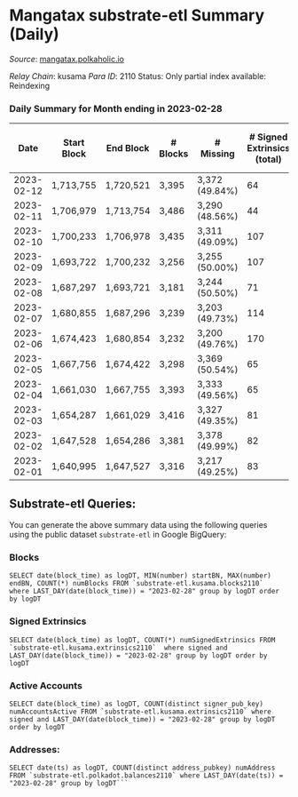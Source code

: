 # Mangatax substrate-etl Summary (Daily)

_Source_: [mangatax.polkaholic.io](https://mangatax.polkaholic.io)

*Relay Chain*: kusama
*Para ID*: 2110
Status: Only partial index available: Reindexing


### Daily Summary for Month ending in 2023-02-28


| Date | Start Block | End Block | # Blocks | # Missing | # Signed Extrinsics (total) | # Active Accounts | # Addresses with Balances | # Events | # Transfers | # XCM Transfers In | # XCM Transfers Out |
| ---- | ----------- | --------- | -------- | --------- | --------------------------- | ----------------- | ------------------------- | -------- | ----------- | ------------------ | ------------------- |
| 2023-02-12 | 1,713,755 | 1,720,521 | 3,395 | 3,372 (49.84%) | 64 | 25 | 1,705 | 11,129 | 360  | 22 ($1,557.79) | 18 ($2,502.79) |
| 2023-02-11 | 1,706,979 | 1,713,754 | 3,486 | 3,290 (48.56%) | 44 | 17 | 1,701 | 11,144 | 198  | 14 ($1,400.98) | 11 ($1,069.91) |
| 2023-02-10 | 1,700,233 | 1,706,978 | 3,435 | 3,311 (49.09%) | 107 | 26 | 1,700 | 12,236 | 754  | 38 ($6,091.07) | 28 ($7,118.28) |
| 2023-02-09 | 1,693,722 | 1,700,232 | 3,256 | 3,255 (50.00%) | 107 | 39 | 1,680 | 11,587 | 743  | 39 ($7,477.33) | 33 ($8,009.98) |
| 2023-02-08 | 1,687,297 | 1,693,721 | 3,181 | 3,244 (50.50%) | 71 | 24 | 1,676 | 10,662 | 413  | 33 ($41,618.19) | 22 ($4,776.02) |
| 2023-02-07 | 1,680,855 | 1,687,296 | 3,239 | 3,203 (49.73%) | 114 | 35 | 1,668 | 11,553 | 649  | 43 ($5,884.16) | 41 ($17,026.58) |
| 2023-02-06 | 1,674,423 | 1,680,854 | 3,232 | 3,200 (49.76%) | 170 | 40 | 1,666 | 12,310 | 892  | 68 ($18,121.98) | 54 ($15,842.97) |
| 2023-02-05 | 1,667,756 | 1,674,422 | 3,298 | 3,369 (50.54%) | 65 | 27 | 1,662 | 10,908 | 313  | 21 ($2,162.44) | 23 ($2,996.35) |
| 2023-02-04 | 1,661,030 | 1,667,755 | 3,393 | 3,333 (49.56%) | 65 | 18 | 1,662 | 11,271 | 403  | 26 ($5,603.31) | 25 ($5,702.21) |
| 2023-02-03 | 1,654,287 | 1,661,029 | 3,416 | 3,327 (49.35%) | 81 | 31 | 1,660 | 11,389 | 368  | 29 ($35,558.93) | 17 ($2,405.23) |
| 2023-02-02 | 1,647,528 | 1,654,286 | 3,381 | 3,378 (49.99%) | 82 | 29 | 1,655 | 11,308 | 363  | 33 ($4,589.48) | 24 ($4,269.40) |
| 2023-02-01 | 1,640,995 | 1,647,527 | 3,316 | 3,217 (49.25%) | 83 | 24 | 1,652 | 11,376 | 539  | 39 ($5,300.33) | 26 ($4,091.70) |

## Substrate-etl Queries:
You can generate the above summary data using the following queries using the public dataset `substrate-etl` in Google BigQuery:


### Blocks
```
SELECT date(block_time) as logDT, MIN(number) startBN, MAX(number) endBN, COUNT(*) numBlocks FROM `substrate-etl.kusama.blocks2110`  where LAST_DAY(date(block_time)) = "2023-02-28" group by logDT order by logDT
```


### Signed Extrinsics
```
SELECT date(block_time) as logDT, COUNT(*) numSignedExtrinsics FROM `substrate-etl.kusama.extrinsics2110`  where signed and LAST_DAY(date(block_time)) = "2023-02-28" group by logDT order by logDT
```


### Active Accounts
```
SELECT date(block_time) as logDT, COUNT(distinct signer_pub_key) numAccountsActive FROM `substrate-etl.kusama.extrinsics2110` where signed and LAST_DAY(date(block_time)) = "2023-02-28" group by logDT order by logDT
```


### Addresses:
```
SELECT date(ts) as logDT, COUNT(distinct address_pubkey) numAddress FROM `substrate-etl.polkadot.balances2110` where LAST_DAY(date(ts)) = "2023-02-28" group by logDT```

